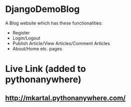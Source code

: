 # DjangoDemoBlog

A Blog website which has these functionalities:

 - Register
 - Login/Logout
 - Publish Article/View Articles/Comment Articles
 - About/Home etc. pages

# Live Link (added to pythonanywhere)

## http://mkartal.pythonanywhere.com/
